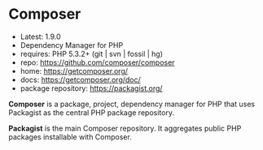 # Composer

- Latest: 1.9.0
- Dependency Manager for PHP
- requires: PHP 5.3.2+ (git | svn | fossil | hg)
- repo: https://github.com/composer/composer
- home: https://getcomposer.org/
- docs: https://getcomposer.org/doc/
- package repository: https://packagist.org/


**Composer** is a package, project, dependency manager for PHP that uses Packagist as the central PHP package repository.

**Packagist** is the main Composer repository. It aggregates public PHP packages installable with Composer.
